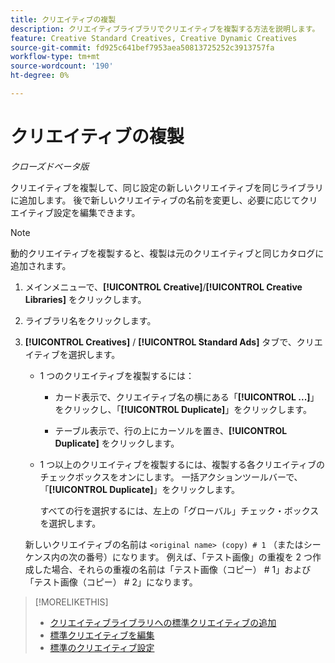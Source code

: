 ```yaml
---
title: クリエイティブの複製
description: クリエイティブライブラリでクリエイティブを複製する方法を説明します。
feature: Creative Standard Creatives, Creative Dynamic Creatives
source-git-commit: fd925c641bef7953aea50813725252c3913757fa
workflow-type: tm+mt
source-wordcount: '190'
ht-degree: 0%

---
```


# クリエイティブの複製

*クローズドベータ版*

クリエイティブを複製して、同じ設定の新しいクリエイティブを同じライブラリに追加します。 後で新しいクリエイティブの名前を変更し、必要に応じてクリエイティブ設定を編集できます。

>[!NOTE]
>
>動的クリエイティブを複製すると、複製は元のクリエイティブと同じカタログに追加されます。

1. メインメニューで、**[!UICONTROL Creative]**/**[!UICONTROL Creative Libraries]** をクリックします。

1. ライブラリ名をクリックします。

1. **[!UICONTROL Creatives]** / **[!UICONTROL Standard Ads]** タブで、クリエイティブを選択します。

   * 1 つのクリエイティブを複製するには：

      * カード表示で、クリエイティブ名の横にある「**[!UICONTROL ...]**」をクリックし、「**[!UICONTROL Duplicate]**」をクリックします。

      * テーブル表示で、行の上にカーソルを置き、**[!UICONTROL Duplicate]** をクリックします。

   * 1 つ以上のクリエイティブを複製するには、複製する各クリエイティブのチェックボックスをオンにします。 一括アクションツールバーで、「**[!UICONTROL Duplicate]**」をクリックします。

     すべての行を選択するには、左上の「グローバル」チェック・ボックスを選択します。

   新しいクリエイティブの名前は `<original name> (copy) # 1` （またはシーケンス内の次の番号）になります。 例えば、「テスト画像」の重複を 2 つ作成した場合、それらの重複の名前は「テスト画像（コピー） # 1」および「テスト画像（コピー） # 2」になります。

<!-- Add to TOC later when this feature is available to users:

>* [Edit dynamic creatives](creative-edit-dynamic.md)
>* [Dynamic ad settings](creative-settings-dynamic.md)
-->

>[!MORELIKETHIS]
>
>* [ クリエイティブライブラリへの標準クリエイティブの追加 ](creative-add-standard.md)
>* [ 標準クリエイティブを編集 ](creative-edit-standard.md)
>* [ 標準のクリエイティブ設定 ](creative-settings-standard.md)
